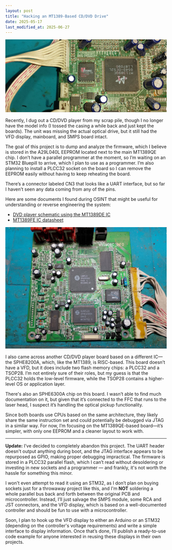 ```yaml
---
layout: post
title: "Hacking an MT1389-Based CD/DVD Drive"
date: 2025-05-17
last_modified_at: 2025-06-27
---
```


![MT1389 chip](/post-img/MT1389QE.jpg "The chip we're exploring")

Recently, I dug out a CD/DVD player from my scrap pile, though I no longer have the model info (I tossed the casing a while back and just kept the boards). The unit was missing the actual optical drive, but it still had the VFD display, mainboard, and SMPS board intact.

The goal of this project is to dump and analyze the firmware, which I believe is stored in the A29L040L EEPROM located next to the main MT1389QE chip. I don’t have a parallel programmer at the moment, so I’m waiting on an STM32 Bluepill to arrive, which I plan to use as a programmer. I’m also planning to install a PLCC32 socket on the board so I can remove the EEPROM easily without having to keep reheating the board.

There’s a connector labeled CN3 that looks like a UART interface, but so far I haven’t seen any data coming from any of the pins.

Here are some documents I found during OSINT that might be useful for understanding or reverse engineering the system:

- [DVD player schematic using the MT1389DE IC](/post-docs/MT1389DE-sch.PDF)
- [MT1389FE IC datasheet](/post-docs/datasheets/MT1389FE-datasheet.PDF)

![SPHE8200A chip on another DVD board](/post-img/SPHE8200A.jpeg "Another DVD chipset")

I also came across another CD/DVD player board based on a different IC—the SPHE8200A, which, like the MT1389, is RISC-based. This board doesn’t have a VFD, but it does include two flash memory chips: a PLCC32 and a TSOP28. I’m not entirely sure of their roles, but my guess is that the PLCC32 holds the low-level firmware, while the TSOP28 contains a higher-level OS or application layer.

There's also an SPHE6300A chip on this board. I wasn’t able to find much documentation on it, but given that it’s connected to the FFC that runs to the laser head, I suspect it’s handling the optical pickup functionality.

Since both boards use CPUs based on the same architecture, they likely share the same instruction set and could potentially be debugged via JTAG in a similar way. For now, I’m focusing on the MT1389QE-based board—it’s simpler, with only one EEPROM and a cleaner layout to work with.
	
---

**Update:** I’ve decided to completely abandon this project. The UART header doesn't output anything during boot, and the JTAG interface appears to be repurposed as GPIO, making proper debugging impractical. The firmware is stored in a PLCC32 parallel flash, which I can’t read without desoldering or investing in new sockets and a programmer — and frankly, it's not worth the hassle for something this minor.

I won't even attempt to read it using an STM32, as I don’t plan on buying sockets just for a throwaway project like this, and I'm **NOT** soldering a whole parallel bus back and forth between the original PCB and microcontroller. Instead, I’ll just salvage the SMPS module, some RCA and JST connectors, and the VFD display, which is based on a well-documented controller and should be fun to use with a microcontroller.

Soon, I plan to hook up the VFD display to either an Arduino or an STM32 (depending on the controller's voltage requirements) and write a simple interface to display information. Once that’s done, I’ll publish a ready-to-use code example for anyone interested in reusing these displays in their own projects.

